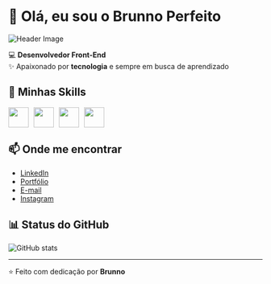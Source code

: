 # 👋 Olá, eu sou o Brunno Perfeito

![Header Image](https://www.exemplo.com/imagem-header.jpg)

💻 **Desenvolvedor Front-End**  
✨ Apaixonado por **tecnologia** e sempre em busca de aprendizado

## 🚀 Minhas Skills
<div style="display: flex; gap: 10px;">
  <img src="https://cdn.jsdelivr.net/gh/devicons/devicon/icons/html5/html5-original.svg" width="40" />
  <img src="https://cdn.jsdelivr.net/gh/devicons/devicon/icons/css3/css3-original.svg" width="40" />
  <img src="https://cdn.jsdelivr.net/gh/devicons/devicon/icons/javascript/javascript-original.svg" width="40" />
  <img src="https://cdn.jsdelivr.net/gh/devicons/devicon/icons/react/react-original.svg" width="40" />
</div>

## 📫 Onde me encontrar
- [LinkedIn]([https://www.linkedin.com/in/ronaldy](https://www.linkedin.com/in/brunno-perfeito-1ba36834a/))
- [Portfólio]([https://ronaldydev.com](https://bperfeito.vercel.app/))
- [E-mail](mailto:brunnoperfeito.92@gmail.com)
- [Instagram](https://www.instagram.com/bperfeito.dev/)

## 📊 Status do GitHub
![GitHub stats](https://github-readme-stats.vercel.app/api?username=ronaldy&show_icons=true&theme=dark)

---
⭐️ Feito com dedicação por **Brunno**

